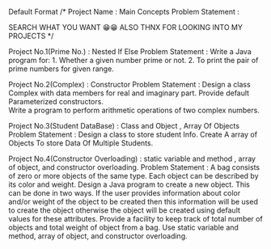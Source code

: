 Default Format
/*
Project Name                          : Main Concepts
Problem Statement                     :

SEARCH WHAT YOU WANT 😁😁
ALSO THNX FOR LOOKING INTO MY PROJECTS
*/

Project No.1(Prime No.)               :  Nested If Else 
Problem Statement                     :  Write a Java program for:
                                                   1. Whether a given number prime or not.
                                                   2. To print the pair of prime numbers for given range.
                                   
Project No.2(Complex)                 :  Constructor
Problem Statement                     :  Design a class Complex with data members for real and imaginary part. 
                                         Provide default Parameterized  constructors.  
                                         Write  a  program  to perform  arithmetic  operations  of  two  complex 
                                         numbers.
                         
Project No.3(Student DataBase)        : Class and Object , Array Of Objects
Problem Statement                     : Design a class to store student Info.
                                        Create A array of Objects To store Data Of Multiple Students.
                                 
Project No.4(Constructor Overloading) : static variable and method , array of object, and constructor overloading.
Problem Statement                     : A bag consists of zero or more objects of the same type. Each object can be
                                        described by its color and weight. Design a Java program to create a new
                                        object. This can be done in two ways. If the user provides information about
                                        color and/or weight of the object to be created then this information will be
                                        used to create the object otherwise the object will be created using default
                                        values for these attributes. Provide a facility to keep track of total number of
                                        objects and total weight of object from a bag. Use static variable and
                                        method, array of object, and constructor overloading.
